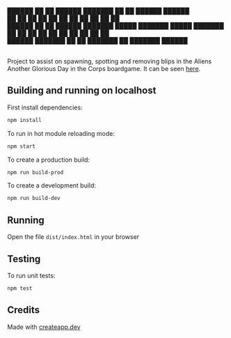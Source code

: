 ██████  ██      ██ ██████  ███████       ██   ██ ██████   ██████<br/>
██   ██ ██      ██ ██   ██ ██            ██   ██      ██ ██<br/>
██████  ██      ██ ██████  ███████ █████ ███████  █████  ███████<br/>
██   ██ ██      ██ ██           ██            ██ ██      ██    ██<br/>
██████  ███████ ██ ██      ███████            ██ ███████  ██████<br/>
<br/>


Project to assist on spawning, spotting and removing blips in the
Aliens Another Glorious Day in the Corps boardgame.
It can be seen [here](https://blips.vascorebolo.com/).

## Building and running on localhost

First install dependencies:

```sh
npm install
```

To run in hot module reloading mode:

```sh
npm start
```

To create a production build:

```sh
npm run build-prod
```

To create a development build:

```sh
npm run build-dev
```

## Running

Open the file `dist/index.html` in your browser

## Testing

To run unit tests:

```sh
npm test
```

## Credits

Made with [createapp.dev](https://createapp.dev/)
